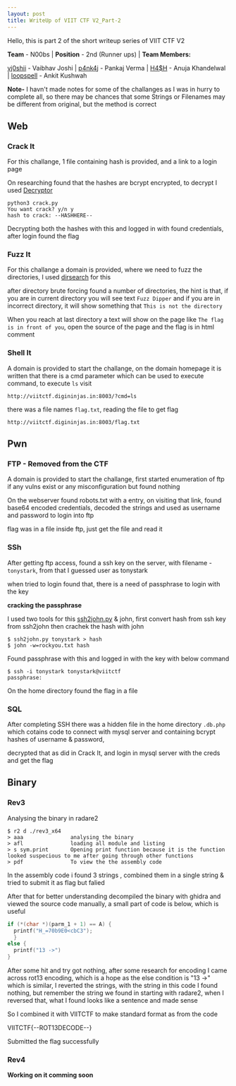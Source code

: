 ```yaml
---
layout: post
title: WriteUp of VIIT CTF V2_Part-2
---
```

Hello, this is part 2 of the short writeup series of VIIT CTF V2

**Team** - N00bs | **Position** - 2nd (Runner ups) |
**Team Members:**

[vj0shii](https://vj0shii.github.io/about) - Vaibhav Joshi |
[p4nk4j](https://www.linkedin.com/in/p4nk4jv/) - Pankaj Verma |
[H4$H](https://www.linkedin.com/in/anuja-khandelwal-a83402182/) - Anuja Khandelwal |
[loopspell](https://www.linkedin.com/in/ankitkushwah/) - Ankit Kushwah

**Note-** I havn't made notes for some of the challanges as I was in hurry to complete all, so there may be chances that some Strings or Filenames may be different from original, but the method is correct

## Web

### Crack It

For this challange, 1 file containing hash is provided, and a link to a login page

On researching found that the hashes are bcrypt encrypted, to decrypt I used [Decryptor](https://github.com/BREAKTEAM/Debcrypt)

```
python3 crack.py
You want crack? y/n y
hash to crack: --HASHHERE--
```

Decrypting both the hashes with this and logged in with found credentials, after login found the flag

### Fuzz It

For this challange a domain is provided, where we need to fuzz the directories, I used [dirsearch]() for this

after directory brute forcing found a number of directories, the hint is that, if you are in current directory you will see text `Fuzz Dipper` and if you are in incorrect directory, it will show something that `This is not the directory`

When you reach at last directory a text will show on the page like `The flag is in front of you`, open the source of the page and the flag is in html comment

### Shell It

A domain is provided to start the challange, on the domain homepage it is written that there is a cmd parameter which can be used to execute command, to execute `ls` visit

```
http://viitctf.digininjas.in:8003/?cmd=ls
```

there was a file names `flag.txt`, reading the file to get flag

```
http://viitctf.digininjas.in:8003/flag.txt
```

## Pwn

### FTP - Removed from the CTF

A domain is provided to start the challange, first started enumeration of ftp if any vulns exist or any misconfiguration but found nothing

On the webserver found robots.txt with a entry, on visiting that link, found base64 encoded credentials, decoded the strings and used as username and password to login into ftp

flag was in a file inside ftp, just get the file and read it

### SSh

After getting ftp access, found a ssh key on the server, with filename - `tonystark`, from that I guessed user as tonystark

when tried to login found that, there is a need of passphrase to login with the key

**cracking the passphrase**

I used two tools for this [ssh2john.py](https://fossies.org/linux/privat/john-1.9.0-jumbo-1.tar.xz/john-1.9.0-jumbo-1/run/ssh2john.py?m=b) & john, first convert hash from ssh key from ssh2john then crachek the hash with john
```
$ ssh2john.py tonystark > hash
$ john -w=rockyou.txt hash
```

Found passphrase with this and logged in with the key with below command

```
$ ssh -i tonystark tonystark@viitctf
passphrase:
```

On the home directory found the flag in a file

### SQL

After completing SSH there was a hidden file in the home directory `.db.php` which cotains code to connect with mysql server and containing bcrypt hashes of username & password, 

decrypted that as did in Crack It, and login in mysql server with the creds and get the flag

## Binary

### Rev3

Analysing the binary in radare2

```
$ r2 d ./rev3_x64
> aaa               analysing the binary
> afl               loading all module and listing
> s sym.print       Opening print function because it is the function looked suspecious to me after going through other functions
> pdf               To view the the assembly code
```

In the assembly code i found 3 strings , combined them in a single string & tried to submit it as flag but falied

After that for better understanding decompiled the binary with ghidra and viewed the source code manually, a small part of code is below, which is useful

```c
if (*(char *)(parm_1 + 1) == A) {
  printf("H_=70b9E0<cbC3");
  }
else {
  printf("13 ->")
}
```

After some hit and try got nothing, after some research for encoding I came across rot13 encoding, which is a hope as the else condition is "13 ->" which is similar, I reverted the strings, with the string in this code I found nothing, but remember the string we found in starting with radare2, when I reversed that, what I found looks like a sentence and made sense

So I combined it with VIITCTF to make standard format as from the code

VIITCTF{--ROT13DECODE--}

Submitted the flag successfully

### Rev4

**Working on it comming soon**
